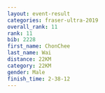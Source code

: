 ```yaml
---
layout: event-result 
categories: fraser-ultra-2019 
overall_rank: 11
rank: 11
bib: 2228
first_name: ChonChee
last_name: Wai
distance: 22KM
category: 22KM
gender: Male
finish_time: 2-38-12
---
```

